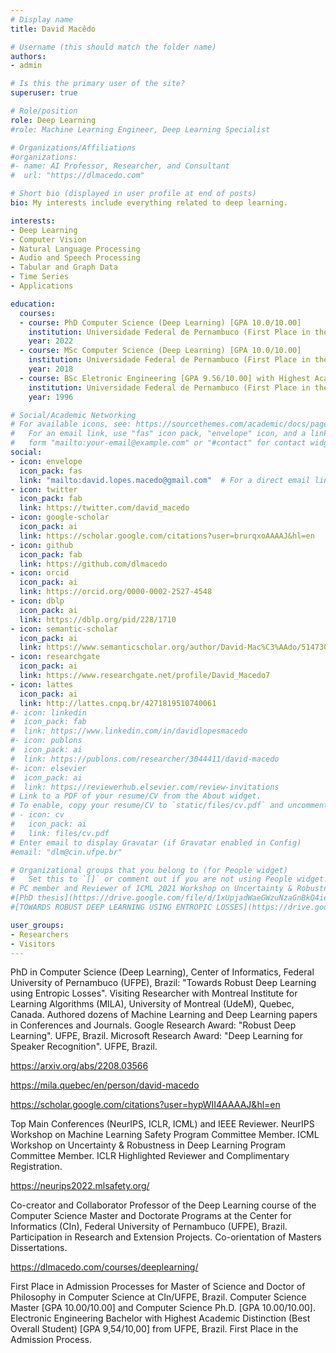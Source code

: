 ```yaml
---
# Display name
title: David Macêdo

# Username (this should match the folder name)
authors:
- admin

# Is this the primary user of the site?
superuser: true

# Role/position
role: Deep Learning
#role: Machine Learning Engineer, Deep Learning Specialist

# Organizations/Affiliations
#organizations:
#- name: AI Professor, Researcher, and Consultant
#  url: "https://dlmacedo.com"

# Short bio (displayed in user profile at end of posts)
bio: My interests include everything related to deep learning.

interests:
- Deep Learning
- Computer Vision
- Natural Language Processing
- Audio and Speech Processing
- Tabular and Graph Data
- Time Series
- Applications

education:
  courses:
  - course: PhD Computer Science (Deep Learning) [GPA 10.0/10.00]
    institution: Universidade Federal de Pernambuco (First Place in the Admission Process)
    year: 2022
  - course: MSc Computer Science (Deep Learning) [GPA 10.0/10.00]
    institution: Universidade Federal de Pernambuco (First Place in the Admission Process)
    year: 2018
  - course: BSc Eletronic Engineering [GPA 9.56/10.00] with Highest Academic Distinction (Best Overall Student)
    institution: Universidade Federal de Pernambuco (First Place in the Admission Process)
    year: 1996

# Social/Academic Networking
# For available icons, see: https://sourcethemes.com/academic/docs/page-builder/#icons
#   For an email link, use "fas" icon pack, "envelope" icon, and a link in the
#   form "mailto:your-email@example.com" or "#contact" for contact widget.
social:
- icon: envelope
  icon_pack: fas
  link: "mailto:david.lopes.macedo@gmail.com"  # For a direct email link, use "mailto:dlm@cin.ufpe.br".
- icon: twitter
  icon_pack: fab
  link: https://twitter.com/david_macedo
- icon: google-scholar
  icon_pack: ai
  link: https://scholar.google.com/citations?user=brurqxoAAAAJ&hl=en
- icon: github
  icon_pack: fab
  link: https://github.com/dlmacedo
- icon: orcid
  icon_pack: ai
  link: https://orcid.org/0000-0002-2527-4548
- icon: dblp
  icon_pack: ai
  link: https://dblp.org/pid/228/1710
- icon: semantic-scholar
  icon_pack: ai
  link: https://www.semanticscholar.org/author/David-Mac%C3%AAdo/51473026
- icon: researchgate
  icon_pack: ai
  link: https://www.researchgate.net/profile/David_Macedo7
- icon: lattes
  icon_pack: ai
  link: http://lattes.cnpq.br/4271819510740061
#- icon: linkedin
#  icon_pack: fab
#  link: https://www.linkedin.com/in/davidlopesmacedo
#- icon: publons
#  icon_pack: ai
#  link: https://publons.com/researcher/3044411/david-macedo
#- icon: elsevier
#  icon_pack: ai
#  link: https://reviewerhub.elsevier.com/review-invitations
# Link to a PDF of your resume/CV from the About widget.
# To enable, copy your resume/CV to `static/files/cv.pdf` and uncomment the lines below.
# - icon: cv
#   icon_pack: ai
#   link: files/cv.pdf
# Enter email to display Gravatar (if Gravatar enabled in Config)
#email: "dlm@cin.ufpe.br"

# Organizational groups that you belong to (for People widget)
#   Set this to `[]` or comment out if you are not using People widget.
# PC member and Reviewer of ICML 2021 Workshop on Uncertainty & Robustness in Deep Learning.
#[PhD thesis](https://drive.google.com/file/d/1xUpjadWaeGWzuNzaGnBkQ4ieNKkvmOZf/view?usp=sharing)
#[TOWARDS ROBUST DEEP LEARNING USING ENTROPIC LOSSES](https://drive.google.com/file/d/1dq1o7KqH_UEO5tt6YDx2Z2Hr8rVJkQzD/view?usp=sharing)

user_groups:
- Researchers
- Visitors
---
```


PhD in Computer Science (Deep Learning), Center of Informatics, Federal University of Pernambuco (UFPE), Brazil: "Towards Robust Deep Learning using Entropic Losses". Visiting Researcher with Montreal Institute for Learning Algorithms (MILA), University of Montreal (UdeM), Quebec, Canada. Authored dozens of Machine Learning and Deep Learning papers in Conferences and Journals. Google Research Award: "Robust Deep Learning". UFPE, Brazil. Microsoft Research Award: "Deep Learning for Speaker Recognition". UFPE, Brazil.

https://arxiv.org/abs/2208.03566

https://mila.quebec/en/person/david-macedo

https://scholar.google.com/citations?user=hypWII4AAAAJ&hl=en

Top Main Conferences (NeurIPS, ICLR, ICML) and IEEE Reviewer. NeurIPS Workshop on Machine Learning Safety Program Committee Member. ICML Workshop on Uncertainty & Robustness in Deep Learning Program Committee Member. ICLR Highlighted Reviewer and Complimentary Registration.

https://neurips2022.mlsafety.org/

Co-creator and Collaborator Professor of the Deep Learning course of the Computer Science Master and Doctorate Programs at the Center for Informatics (CIn), Federal University of Pernambuco (UFPE), Brazil. Participation in Research and Extension Projects. Co-orientation of Masters Dissertations.

https://dlmacedo.com/courses/deeplearning/

First Place in Admission Processes for Master of Science and Doctor of Philosophy in Computer Science at CIn/UFPE, Brazil. Computer Science Master [GPA 10.00/10.00] and Computer Science Ph.D. [GPA 10.00/10.00]. Electronic Engineering Bachelor with Highest Academic Distinction (Best Overall Student) [GPA 9,54/10,00] from UFPE, Brazil. First Place in the Admission Process.
